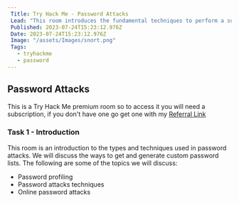 ```yaml
---
 Title: Try Hack Me - Password Attacks
 Lead: "This room introduces the fundamental techniques to perform a successful password attack against various services and scenarios." 
 Published: 2023-07-24T15:23:12.976Z 
 Date: 2023-07-24T15:23:12.976Z 
 Image: "/assets/Images/snort.png" 
 Tags: 
   - tryhackme 
   - password
---
```


## Password Attacks

This is a Try Hack Me premium room so to access it you will need a subscription, if you don't have one go get one with my [Referral Link](https://tryhackme.com/signup?referrer=638ca30a6675850049e4858e)

### Task 1 - Introduction

This room is an introduction to the types and techniques used in password attacks. We will discuss the ways to get and generate custom password lists. The following are some of the topics we will discuss:

* Password profiling
* Password attacks techniques
* Online password attacks
